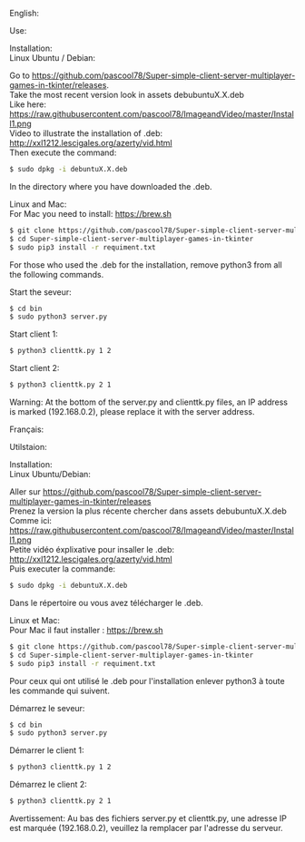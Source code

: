 English:

Use:

Installation:
<br/> Linux Ubuntu / Debian:

Go to https://github.com/pascool78/Super-simple-client-server-multiplayer-games-in-tkinter/releases.
<br/>Take the most recent version look in assets debubuntuX.X.deb
<br/>Like here: https://raw.githubusercontent.com/pascool78/ImageandVideo/master/Install1.png
<br/>Video to illustrate the installation of .deb: http://xxl1212.lescigales.org/azerty/vid.html
<br/>Then execute the command:
```sh
$ sudo dpkg -i debuntuX.X.deb
```
In the directory where you have downloaded the .deb.

Linux and Mac:
<br/> For Mac you need to install: https://brew.sh
```sh
$ git clone https://github.com/pascool78/Super-simple-client-server-multiplayer-games-in-tkinter.git
$ cd Super-simple-client-server-multiplayer-games-in-tkinter
$ sudo pip3 install -r requiment.txt
```
For those who used the .deb for the installation, remove python3 from all the following commands.

Start the seveur:
```sh
$ cd bin
$ sudo python3 server.py
```

Start client 1:
```sh
$ python3 clienttk.py 1 2
```

Start client 2:
```sh
$ python3 clienttk.py 2 1
```
Warning: At the bottom of the server.py and clienttk.py files, an IP address is marked (192.168.0.2), please replace it with the server address.


Français:

Utilstaion:

Installation:
<br/>Linux Ubuntu/Debian:

Aller sur https://github.com/pascool78/Super-simple-client-server-multiplayer-games-in-tkinter/releases
<br/>Prenez la version la plus récente chercher dans assets debubuntuX.X.deb
<br/>Comme ici: https://raw.githubusercontent.com/pascool78/ImageandVideo/master/Install1.png
<br/>Petite vidéo éxplixative pour insaller le .deb: http://xxl1212.lescigales.org/azerty/vid.html
<br/>Puis executer la commande:
```sh
$ sudo dpkg -i debuntuX.X.deb
```
Dans le répertoire ou vous avez télécharger le .deb.

Linux et Mac:
<br/>Pour Mac il faut installer : https://brew.sh
```sh
$ git clone https://github.com/pascool78/Super-simple-client-server-multiplayer-games-in-tkinter.git
$ cd Super-simple-client-server-multiplayer-games-in-tkinter
$ sudo pip3 install -r requiment.txt
```
Pour ceux qui ont utilisé le .deb pour l'installation enlever python3 à toute les commande qui suivent.

Démarrez le seveur:
```sh
$ cd bin
$ sudo python3 server.py
```

Démarrer le client 1:
```sh
$ python3 clienttk.py 1 2
```

Démarrez le client 2:
```sh
$ python3 clienttk.py 2 1
```
Avertissement: Au bas des fichiers server.py et clienttk.py, une adresse IP est marquée (192.168.0.2), veuillez la remplacer par l'adresse du serveur.
